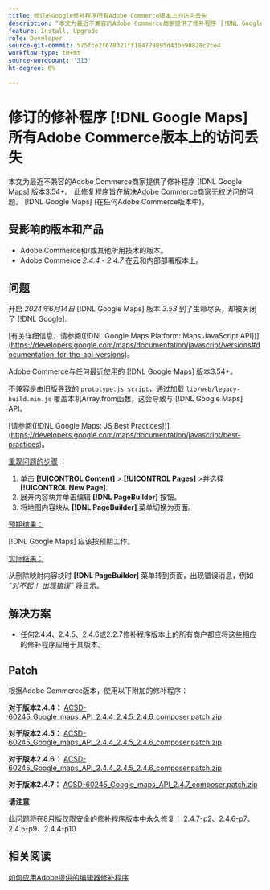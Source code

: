 ```yaml
---
title: 修订的Google修补程序所有Adobe Commerce版本上的访问丢失
description: “本文为最近不兼容的Adobe Commerce商家提供了修补程序 [!DNL Google Maps] 版本3.54+.'
feature: Install, Upgrade
role: Developer
source-git-commit: 575fce2f678321ff184779895d43be90828c2ce4
workflow-type: tm+mt
source-wordcount: '313'
ht-degree: 0%

---
```


# 修订的修补程序 [!DNL Google Maps] 所有Adobe Commerce版本上的访问丢失

本文为最近不兼容的Adobe Commerce商家提供了修补程序 [!DNL Google Maps] 版本3.54+。 此修复程序旨在解决Adobe Commerce商家无权访问的问题。 [!DNL Google Maps] (在任何Adobe Commerce版本中)。

## 受影响的版本和产品

* Adobe Commerce和/或其他所用技术的版本。
* Adobe Commerce *2.4.4* - *2.4.7* 在云和内部部署版本上。

## 问题

开启 *2024年6月14日* [!DNL Google Maps] 版本 *3.53* 到了生命尽头，却被关闭了 [!DNL Google].

[有关详细信息，请参阅([!DNL Google Maps Platform: Maps JavaScript API])] (https://developers.google.com/maps/documentation/javascript/versions#documentation-for-the-api-versions)。

Adobe Commerce与任何最近使用的 [!DNL  Google Maps] 版本3.54+。

不兼容是由旧版导致的 `prototype.js script`，通过加载 `lib/web/legacy-build.min.js` 覆盖本机Array.from函数，这会导致与 [!DNL  Google Maps] API。

[请参阅([!DNL Google Maps: JS Best Practices])] (https://developers.google.com/maps/documentation/javascript/best-practices)。

<u>重现问题的步骤</u> ：

1. 单击 **[!UICONTROL Content]** > **[!UICONTROL Pages]** >并选择 **[!UICONTROL New Page]**.
1. 展开内容块并单击编辑 **[!DNL PageBuilder]** 按钮。
1. 将地图内容块从 **[!DNL PageBuilder]** 菜单切换为页面。

<u>预期结果：</u>

[!DNL Google Maps] 应该按预期工作。

<u> 实际结果：</u>

从删除映射内容块时 **[!DNL PageBuilder]** 菜单转到页面，出现错误消息，例如 *“对不起！ 出现错误”* 将显示。

## 解决方案

* 任何2.4.4、2.4.5、2.4.6或2.2.7修补程序版本上的所有商户都应将这些相应的修补程序应用于其版本。

## Patch

根据Adobe Commerce版本，使用以下附加的修补程序：

**对于版本2.4.4：**
[ACSD-60245_Google_maps_API_2.4.4_2.4.5_2.4.6_composer.patch.zip](assets/ACSD-60245_Google_maps_API_2.4.4_2.4.5_2.4.6_composer.patch.zip)

**对于版本2.4.5：**
[ACSD-60245_Google_maps_API_2.4.4_2.4.5_2.4.6_composer.patch.zip](assets/ACSD-60245_Google_maps_API_2.4.4_2.4.5_2.4.6_composer.patch.zip)

**对于版本2.4.6：**
[ACSD-60245_Google_maps_API_2.4.4_2.4.5_2.4.6_composer.patch.zip](assets/ACSD-60245_Google_maps_API_2.4.4_2.4.5_2.4.6_composer.patch.zip)

**对于版本2.4.7：**
[ACSD-60245_Google_maps_API_2.4.7_composer.patch.zip](assets/ACSD-60245_Google_maps_API_2.4.7_composer.patch.zip)

**请注意**

此问题将在8月版仅限安全的修补程序版本中永久修复： 2.4.7-p2、2.4.6-p7、2.4.5-p9、2.4.4-p10

## 相关阅读

[如何应用Adobe提供的编辑器修补程序](https://experienceleague.adobe.com/en/docs/commerce-knowledge-base/kb/how-to/how-to-apply-a-composer-patch-provided-by-magento)